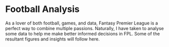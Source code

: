 # Football Analysis

As a lover of both football, games, and data, Fantasy Premier League is a perfect way to combine multiple passions. Naturally, I have taken to analyse some data to help me make better informed decisions in FPL. Some of the resultant figures and insights will follow here.
